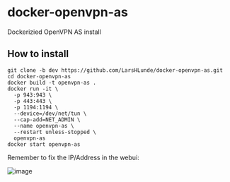 # docker-openvpn-as
Dockerizied OpenVPN AS install 

## How to install
```
git clone -b dev https://github.com/LarsHLunde/docker-openvpn-as.git
cd docker-openvpn-as
docker build -t openvpn-as .
docker run -it \
  -p 943:943 \
  -p 443:443 \
  -p 1194:1194 \
  --device=/dev/net/tun \
  --cap-add=NET_ADMIN \
  --name openvpn-as \
  --restart unless-stopped \
  openvpn-as
docker start openvpn-as
```

Remember to fix the IP/Address in the webui:  

![image](https://github.com/LarsHLunde/docker-openvpn-as/assets/5747758/a1dc1a19-3df1-4188-a5e9-2d1004153974)
